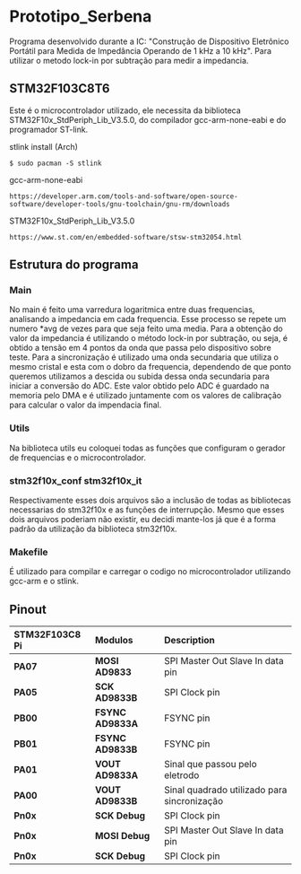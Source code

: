 # Prototipo_Serbena
Programa desenvolvido durante a IC:
"Construção de Dispositivo Eletrônico Portátil para Medida de Impedância Operando de 1 kHz a 10 kHz". Para utilizar o metodo lock-in por subtração para medir a impedancia.

## STM32F103C8T6

Este é o microcontrolador utilizado, ele necessita da biblioteca STM32F10x_StdPeriph_Lib_V3.5.0, do compilador gcc-arm-none-eabi e do programador ST-link.

stlink install (Arch)

	$ sudo pacman -S stlink

gcc-arm-none-eabi 
	
	https://developer.arm.com/tools-and-software/open-source-software/developer-tools/gnu-toolchain/gnu-rm/downloads

STM32F10x_StdPeriph_Lib_V3.5.0

	https://www.st.com/en/embedded-software/stsw-stm32054.html

## Estrutura do programa

### Main
   No main é feito uma varredura logaritmica entre duas frequencias, analisando a impedancia em cada frequencia. Esse processo se repete um numero \*avg de vezes para que seja feito uma media. 
   Para a obtenção do valor da impedancia é utilizando o método lock-in por subtração, ou seja, é obtido a tensão em 4 pontos da onda que passa pelo dispositivo sobre teste. Para a sincronização é utilizado uma onda secundaria que utiliza o mesmo cristal e esta com o dobro da frequencia, dependendo de que ponto queremos utilizamos a descida ou subida dessa onda secundaria para iniciar a conversão do ADC. Este valor obtido pelo ADC é guardado na memoria pelo DMA e é utilizado juntamente com os valores de calibração para calcular o valor da impendacia final.

### Utils
   Na biblioteca utils eu coloquei todas as funções que configuram o gerador de frequencias e o microcontrolador.

### stm32f10x_conf stm32f10x_it
   Respectivamente esses dois arquivos são a inclusão de todas as bibliotecas necessarias do stm32f10x e as funções de interrupção. Mesmo que esses dois arquivos poderiam não existir, eu decidi mante-los já que é a forma padrão da utilização da biblioteca stm32f10x.

### Makefile
   É utilizado para compilar e carregar o codigo no microcontrolador utilizando gcc-arm e o stlink.

## Pinout

| STM32F103C8 Pi | Modulos | Description |
| :--------- | :---------- | :---------------------------------------- |
| **PA07** | **MOSI AD9833** | SPI Master Out Slave In data pin |
| **PA05** | **SCK AD9833B** | SPI Clock pin |
| **PB00** | **FSYNC AD9833A** | FSYNC pin |
| **PB01** | **FSYNC AD9833B** | FSYNC pin |
| **PA01** | **VOUT AD9833A** | Sinal que passou pelo eletrodo |
| **PA00** | **VOUT AD9833B** | Sinal quadrado utilizado para sincronização |
| **Pn0x** | **SCK Debug** | SPI Clock pin |
| **Pn0x** | **MOSI Debug** | SPI Master Out Slave In data pin |
| **Pn0x** | **SCK Debug** | SPI Clock pin |
